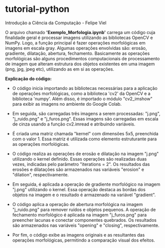 # tutorial-python
Introdução a Ciência da Computação - Felipe Viel

O arquivo chamado **'Exemplo_Morfologia.ipynb'** carrega um código cuja finalidade geral é processar imagens utilizando as bibliotecas OpenCV e NumPy. Logo, a função principal é fazer operações morfológicas em imagens em escala gray. Algumas operações envolvidas são: erosão, gradiente, dilatação, abertura, fechamento. Basicamente as operações morfológicas são alguns procedimentos computacionais de processamento de imagem que alteram estrutura dos objetos existentes em uma imagem (png, jpg, jpeg etc), utilizando as em si as operações.

**Explicação do código:**
- O código inicia importando as bibliotecas necessárias para a aplicação de operações morfológicas, como a biblioteca 'cv2' da OpenCV e a biblioteca 'numpy'. Além disso, é importado o módulo "cv2_imshow" para exibir as imagens no ambiente do Google Colab.

- Em seguida, são carregadas três imagens a serem processadas: "j.png", "j_ruido.png" e "j_furos.png". Essas imagens são carregadas em escala de cinza usando a função cv2.imread e atribuindo variáveis.

- É criada uma matriz chamada "kernel" com dimensões 5x5, preenchida com o valor 1. Essa matriz é utilizada como elemento estruturante para as operações morfológicas.

- O código realiza as operações de erosão e dilatação na imagem "j.png" utilizando o kernel definido. Essas operações são realizadas duas vezes, indicadas pelo parâmetro "iterations = 2". Os resultados das erosões e dilatações são armazenados nas variáveis "erosion" e "dilation", respectivamente.

- Em seguida, é aplicada a operação de gradiente morfológico na imagem "j.png" utilizando o kernel. Essa operação destaca as bordas dos objetos na imagem e o resultado é armazenado na variável "gradient".

- O código aplica a operação de abertura morfológica na imagem "j_ruido.png" para remover ruídos e objetos pequenos. A operação de fechamento morfológico é aplicada na imagem "j_furos.png" para preencher lacunas e conectar componentes quebrados. Os resultados são armazenados nas variáveis "opening" e "closing", respectivamente.

- Por fim, o código exibe as imagens originais e as resultantes das operações morfológicas, permitindo a comparação visual dos efeitos.
